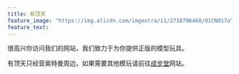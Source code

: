 ```yaml
---
title: 有顶天
feature_image: "https://img.alicdn.com/imgextra/i1/2710706468/O1CN017uYy7h1xeOV4YMwuF_!!2710706468.jpg"
feature_text:
---
```

<p>很高兴你访问我们的网站，我们致力于为你提供正版的模型玩具。</p>
<p>有顶天只经营奥特曼周边，如果需要其他模玩请前往<a href="https://chengbutang.com/">成步堂</a>网站。</p>
